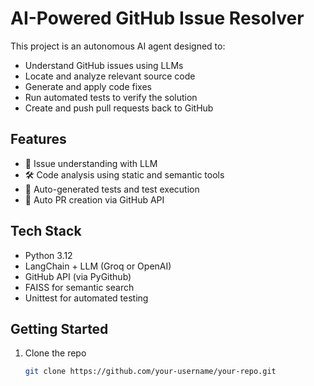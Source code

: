 # AI-Powered GitHub Issue Resolver

This project is an autonomous AI agent designed to:

- Understand GitHub issues using LLMs
- Locate and analyze relevant source code
- Generate and apply code fixes
- Run automated tests to verify the solution
- Create and push pull requests back to GitHub

## Features

- 🧠 Issue understanding with LLM
- 🛠 Code analysis using static and semantic tools
- 🧪 Auto-generated tests and test execution
- 🤖 Auto PR creation via GitHub API

## Tech Stack

- Python 3.12
- LangChain + LLM (Groq or OpenAI)
- GitHub API (via PyGithub)
- FAISS for semantic search
- Unittest for automated testing

## Getting Started

1. Clone the repo  
   ```bash
   git clone https://github.com/your-username/your-repo.git
